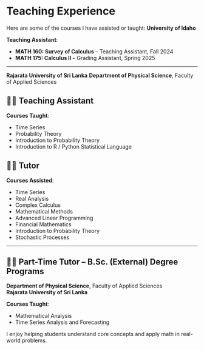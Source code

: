 # Teaching Experience

Here are some of the courses I have assisted or taught:
**University of Idaho**

**Teaching Assistant**:
- **MATH 160: Survey of Calculus** – Teaching Assistant, Fall 2024
- **MATH 175: Calculus II** – Grading Assistant, Spring 2025
  
--- 
**Rajarata University of Sri Lanka**
**Department of Physical Science**, Faculty of Applied Sciences  
  
## 👩‍🏫 Teaching Assistant  
**Courses Taught**:
- Time Series  
- Probability Theory  
- Introduction to Probability Theory  
- Introduction to R / Python Statistical Language

## 👩‍🏫 Tutor  
**Courses Assisted**:
- Time Series  
- Real Analysis  
- Complex Calculus  
- Mathematical Methods  
- Advanced Linear Programming  
- Financial Mathematics  
- Introduction to Probability Theory  
- Stochastic Processes

---

## 👩‍🏫 Part-Time Tutor – B.Sc. (External) Degree Programs  
**Department of Physical Science**, Faculty of Applied Sciences  
**Rajarata University of Sri Lanka**  

**Courses Taught**:
- Mathematical Analysis  
- Time Series Analysis and Forecasting




I enjoy helping students understand core concepts and apply math in real-world problems.
